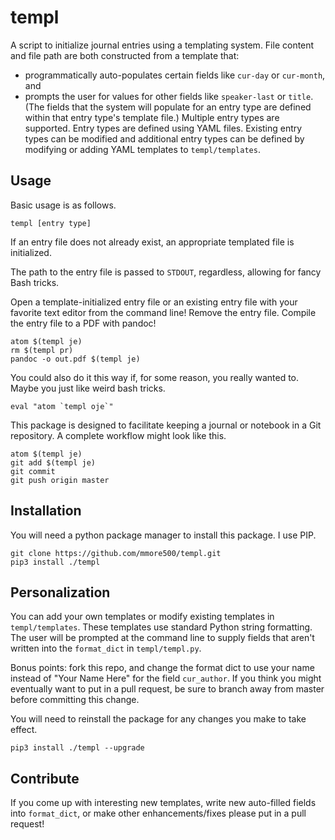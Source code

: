 # templ

A script to initialize journal entries using a templating system.
File content and file path are both constructed from a template that:
* programmatically auto-populates certain fields like `cur-day` or `cur-month`, and
* prompts the user for values for other fields like `speaker-last` or `title`.
(The fields that the system will populate for an entry type are defined within that entry type's template file.)
Multiple entry types are supported.
Entry types are defined using YAML files.
Existing entry types can be modified and additional entry types can be defined by modifying or adding YAML templates to `templ/templates`.

## Usage
Basic usage is as follows.
```
templ [entry type]
```
If an entry file does not already exist, an appropriate templated file is initialized.

The path to the entry file is passed to `STDOUT`, regardless, allowing for fancy Bash tricks.

Open a template-initialized entry file or an existing entry file with your favorite text editor from the command line!
Remove the entry file.
Compile the entry file to a PDF with pandoc!
```
atom $(templ je)
rm $(templ pr)
pandoc -o out.pdf $(templ je)
```

You could also do it this way if, for some reason, you really wanted to.
Maybe you just like weird bash tricks.
```
eval "atom `templ oje`"
```

This package is designed to facilitate keeping a journal or notebook in a Git repository.
A complete workflow might look like this.
```
atom $(templ je)
git add $(templ je)
git commit
git push origin master
```

## Installation
You will need a python package manager to install this package.
I use PIP.
```
git clone https://github.com/mmore500/templ.git
pip3 install ./templ
```

## Personalization
You can add your own templates or modify existing templates in `templ/templates`.
These templates use standard Python string formatting.
The user will be prompted at the command line to supply fields that aren't written into the `format_dict` in `templ/templ.py`.

Bonus points: fork this repo, and change the format dict to use your name instead of "Your Name Here" for the field `cur_author`.
If you think you might eventually want to put in a pull request, be sure to branch away from master before committing this change.

You will need to reinstall the package for any changes you make to take effect.
```
pip3 install ./templ --upgrade
```

## Contribute
If you come up with interesting new templates, write new auto-filled fields into `format_dict`, or make other enhancements/fixes please put in a pull request!
